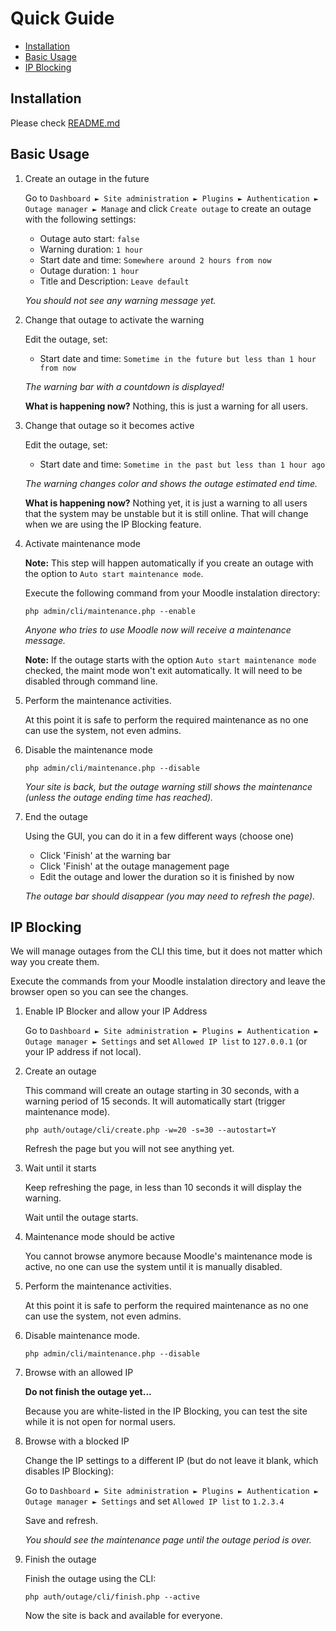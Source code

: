 # Quick Guide
 
 * [Installation](#installation)
 * [Basic Usage](#basic-usage)
 * [IP Blocking](#ip-blocking)

Installation
------------

Please check [README.md](README.md#installation)

Basic Usage
-----------

1) Create an outage in the future

    Go to 
    `Dashboard ► Site administration ► Plugins ► Authentication ► Outage manager ► Manage`
    and click `Create outage` to create an outage with the following settings:
    
    - Outage auto start: `false`
    - Warning duration: `1 hour`
    - Start date and time: `Somewhere around 2 hours from now`
    - Outage duration: `1 hour`
    - Title and Description: `Leave default`
    
    _You should not see any warning message yet._

1) Change that outage to activate the warning

    Edit the outage, set:
    
    - Start date and time: `Sometime in the future but less than 1 hour from now`
    
    _The warning bar with a countdown is displayed!_
    
    **What is happening now?**
    Nothing, this is just a warning for all users.

1) Change that outage so it becomes active

    Edit the outage, set:
    
    - Start date and time: `Sometime in the past but less than 1 hour ago`

    _The warning changes color and shows the outage estimated end time._

    **What is happening now?**
    Nothing yet, it is just a warning to all users that the system may be unstable but it is still online.
    That will change when we are using the IP Blocking feature.

1) Activate maintenance mode

    **Note:** This step will happen automatically if you create an outage with the option to `Auto start maintenance mode`.

    Execute the following command from your Moodle instalation directory:
    
    `php admin/cli/maintenance.php --enable`

    _Anyone who tries to use Moodle now will receive a maintenance message._

    **Note:** If the outage starts with the option `Auto start maintenance mode` checked, the maint mode won't exit automatically.
    It will need to be disabled through command line.

1) Perform the maintenance activities.

    At this point it is safe to perform the required maintenance as no one can use the system, not even admins.

1) Disable the maintenance mode

    `php admin/cli/maintenance.php --disable`

    _Your site is back, but the outage warning still shows the maintenance (unless the outage ending time has reached)._

1) End the outage

    Using the GUI, you can do it in a few different ways (choose one) 
    - Click 'Finish' at the warning bar
    - Click 'Finish' at the outage management page
    - Edit the outage and lower the duration so it is finished by now

    _The outage bar should disappear (you may need to refresh the page)._
    

IP Blocking
-----------

We will manage outages from the CLI this time, but it does not matter which way you create them.

Execute the commands from your Moodle instalation directory and leave the browser open so you can see the changes.

1) Enable IP Blocker and allow your IP Address

    Go to 
    `Dashboard ► Site administration ► Plugins ► Authentication ► Outage manager ► Settings`
    and set `Allowed IP list` to `127.0.0.1` (or your IP address if not local).

1) Create an outage

    This command will create an outage starting in 30 seconds, with a warning period of 15 seconds.
    It will automatically start (trigger maintenance mode).

    `php auth/outage/cli/create.php -w=20 -s=30 --autostart=Y`

    Refresh the page but you will not see anything yet.

1) Wait until it starts

    Keep refreshing the page, in less than 10 seconds it will display the warning.

    Wait until the outage starts.

1) Maintenance mode should be active

    You cannot browse anymore because Moodle's maintenance mode is active, no one can use the system until it is manually disabled.

1) Perform the maintenance activities.

    At this point it is safe to perform the required maintenance as no one can use the system, not even admins.

1) Disable maintenance mode.

    `php admin/cli/maintenance.php --disable`

1) Browse with an allowed IP

    **Do not finish the outage yet...**

    Because you are white-listed in the IP Blocking, you can test the site while it is not open for normal users.

1) Browse with a blocked IP

    Change the IP settings to a different IP (but do not leave it blank, which disables IP Blocking):

    Go to
    `Dashboard ► Site administration ► Plugins ► Authentication ► Outage manager ► Settings`
    and set `Allowed IP list` to `1.2.3.4`

    Save and refresh.
    
    _You should see the maintenance page until the outage period is over._

1) Finish the outage

    Finish the outage using the CLI:
    
    `php auth/outage/cli/finish.php --active`

    Now the site is back and available for everyone.
